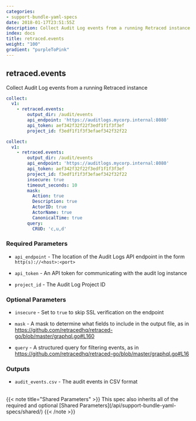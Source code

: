 ```yaml
---
categories:
- support-bundle-yaml-specs
date: 2018-01-17T23:51:55Z
description: Collect Audit Log events from a running Retraced instance
index: docs
title: retraced.events
weight: "100"
gradient: "purpleToPink"
---
```


## retraced.events

Collect Audit Log events from a running Retraced instance


```yaml
collect:
  v1:
    - retraced.events:
        output_dir: /audit/events
        api_endpoint: 'https://auditlogs.mycorp.internal:8080'
        api_token: aef342f32f22f3edf1f1f3f3ef
        project_id: f3edf1f1f3f3efaef342f32f22
```

```yaml
collect:
  v1:
    - retraced.events:
        output_dir: /audit/events
        api_endpoint: 'https://auditlogs.mycorp.internal:8080'
        api_token: aef342f32f22f3edf1f1f3f3ef
        project_id: f3edf1f1f3f3efaef342f32f22
        insecure: true
        timeout_seconds: 10
        mask:
          Action: true
          Description: true
          ActorID: true
          ActorName: true
          CanonicalTime: true
        query:
          CRUD: 'c,u,d'
```


### Required Parameters


- `api_endpoint` - The location of the Audit Logs API endpoint in the form `http(s)://<host>:<port>`


- `api_token` - An API token for communicating with the audit log instance


- `project_id` - The Audit Log Project ID



### Optional Parameters


- `insecure` - Set to `true` to skip SSL verification on the endpoint


- `mask` - A mask to determine what fields to include in the output file, as in https://github.com/retracedhq/retraced-go/blob/master/graphql.go#L160


- `query` - A structured query for filtering events, as in https://github.com/retracedhq/retraced-go/blob/master/graphql.go#L16



### Outputs

    
- `audit_events.csv` - The audit events in CSV format


<br>
{{< note title="Shared Parameters" >}}
This spec also inherits all of the required and optional [Shared Parameters](/api/support-bundle-yaml-specs/shared/)
{{< /note >}}

  